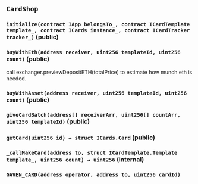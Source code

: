 ## `CardShop`






### `initialize(contract IApp belongsTo_, contract ICardTemplate template_, contract ICards instance_, contract ICardTracker tracker_)` (public)





### `buyWithEth(address receiver, uint256 templateId, uint256 count)` (public)

call exchanger.previewDepositETH(totalPrice) to estimate how munch eth is needed.



### `buyWithAsset(address receiver, uint256 templateId, uint256 count)` (public)





### `giveCardBatch(address[] receiverArr, uint256[] countArr, uint256 templateId)` (public)





### `getCard(uint256 id) → struct ICards.Card` (public)





### `_callMakeCard(address to, struct ICardTemplate.Template template_, uint256 count) → uint256` (internal)






### `GAVEN_CARD(address operator, address to, uint256 cardId)`







